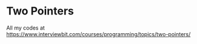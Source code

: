 # Two Pointers 
All my codes at https://www.interviewbit.com/courses/programming/topics/two-pointers/
